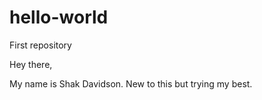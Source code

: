 # hello-world
First repository

Hey there,

My name is Shak Davidson. New to this but trying my best. 
